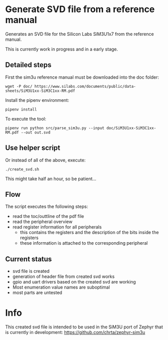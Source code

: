 # Generate SVD file from a reference manual

Generates an SVD file for the Silicon Labs SiM3U1x7 from the reference manual.

This is currently work in progress and in a early stage.

## Detailed steps


First the sim3u reference manual must be downloaded into the doc folder:

~~~
wget -P doc/ https://www.silabs.com/documents/public/data-sheets/SiM3U1xx-SiM3C1xx-RM.pdf
~~~

Install the pipenv environment:

~~~
pipenv install
~~~

To execute the tool:

~~~
pipenv run python src/parse_sim3u.py --input doc/SiM3U1xx-SiM3C1xx-RM.pdf --out out.svd
~~~

## Use helper script

Or instead of all of the above, execute:

~~~
./create_svd.sh
~~~

This might take half an hour, so be patient...

## Flow

The script executes the following steps:

- read the toc/outtline of the pdf file
- read the peripheral overview
- read register information for all peripherals
  - this contains the registers and the description of the bits inside the registers
  - these information is attached to the corresponding peripheral

## Current status

- svd file is created
- generation of header file from created svd works
- gpio and uart drivers based on the created svd are working
- Most enumeration value names are suboptimal
- most parts are untested

# Info

This created svd file is intended to be used in the SiM3U port of Zephyr that is currently in development: https://github.com/chrta/zephyr-sim3u
